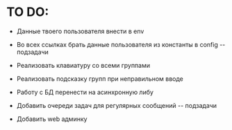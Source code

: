 # TO DO:
- Данные твоего пользователя внести в env
- Во всех ссылках брать данные пользователя из константы в config
-- подзадачи
- Реализовать клавиатуру со всеми группами
- Реализовать подсказку групп при неправильном вводе

-  Работу с БД перенести на асинхронную либу
- Добавить очереди задач для регулярных сообщений
-- подзадачи
- Добавить web админку